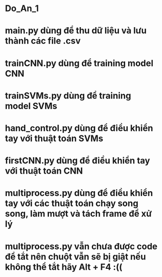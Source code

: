 # Do_An_1
# main.py dùng để thu dữ liệu và lưu thành các file .csv
# trainCNN.py dùng để training model CNN
# trainSVMs.py dùng để training model SVMs
# hand_control.py dùng để điều khiển tay với thuật toán SVMs
# firstCNN.py dùng để điều khiển tay với thuật toán CNN
# multiprocess.py dùng để điều khiển tay với các thuật toán chạy song song, làm mượt và tách frame để xử lý
# multiprocess.py vẫn chưa được code để tắt nên chuột vẫn sẽ bị giật nếu không thể tắt hãy Alt + F4 :((
